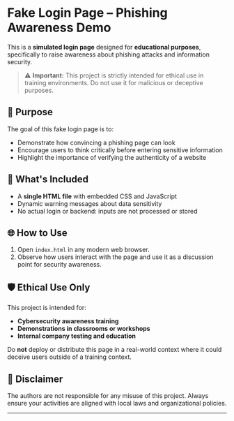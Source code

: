 # Fake Login Page – Phishing Awareness Demo

This is a **simulated login page** designed for **educational purposes**, specifically to raise awareness about phishing attacks and information security.

> ⚠️ **Important:** This project is strictly intended for ethical use in training environments. Do not use it for malicious or deceptive purposes.

## 🧠 Purpose

The goal of this fake login page is to:
- Demonstrate how convincing a phishing page can look
- Encourage users to think critically before entering sensitive information
- Highlight the importance of verifying the authenticity of a website

## 📄 What's Included

- A **single HTML file** with embedded CSS and JavaScript
- Dynamic warning messages about data sensitivity
- No actual login or backend: inputs are not processed or stored

## 🌐 How to Use

1. Open `index.html` in any modern web browser.
2. Observe how users interact with the page and use it as a discussion point for security awareness.

## 🛡️ Ethical Use Only

This project is intended for:
- **Cybersecurity awareness training**
- **Demonstrations in classrooms or workshops**
- **Internal company testing and education**

Do **not** deploy or distribute this page in a real-world context where it could deceive users outside of a training context.

## 📢 Disclaimer

The authors are not responsible for any misuse of this project. Always ensure your activities are aligned with local laws and organizational policies.

---
